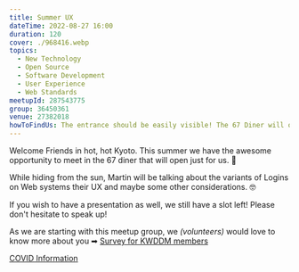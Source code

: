 ```yaml
---
title: Summer UX
dateTime: 2022-08-27 16:00
duration: 120
cover: ./968416.webp
topics:
  - New Technology
  - Open Source
  - Software Development
  - User Experience
  - Web Standards
meetupId: 287543775
group: 36450361
venue: 27382018
howToFindUs: The entrance should be easily visible! The 67 Diner will open just for us!
---
```


Welcome Friends in hot, hot Kyoto. This summer we have the awesome opportunity to meet in the 67 diner that will open just for us. 🤩

While hiding from the sun, Martin will be talking about the variants of Logins on Web systems their UX and maybe some other considerations. 🤓

If you wish to have a presentation as well, we still have a slot left! Please don't hesitate to speak up!

As we are starting with this meetup group, we *(volunteers)* would love to know more about you ➡︎ [Survey for KWDDM members](https://docs.google.com/forms/d/e/1FAIpQLSfzo6DecghqIfir5O-2eiuQXPf81j97XcOCVEr6eJgUSEGeMw/viewform)

[COVID Information](https://www.meetup.com/kyoto-web-designers-and-developers-meetup/pages/32729656/About_COVID_and_this_meetup/)
